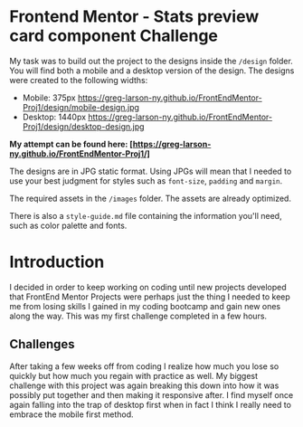 ﻿# Frontend Mentor - Stats preview card component Challenge

My task was to build out the project to the designs inside the `/design` folder. You will find both a mobile and a desktop version of the design. 
The designs were created to the following widths:
- Mobile: 375px https://greg-larson-ny.github.io/FrontEndMentor-Proj1/design/mobile-design.jpg
- Desktop: 1440px https://greg-larson-ny.github.io/FrontEndMentor-Proj1/design/desktop-design.jpg

**My attempt can be found here:
[https://greg-larson-ny.github.io/FrontEndMentor-Proj1/]**

  The designs are in JPG static format. Using JPGs will mean that I needed to use your best judgment for styles such as `font-size`, `padding` and `margin`.

The required assets in the `/images` folder. The assets are already optimized.

There is also a `style-guide.md` file containing the information you'll need, such as color palette and fonts.


# Introduction

I decided in order to keep working on coding until new projects developed that FrontEnd Mentor Projects were perhaps just the thing I needed to keep me from losing skills I gained in my coding bootcamp and gain new ones along the way. This was my first challenge completed in a few hours. 

## Challenges

After taking a few weeks off from coding I realize how much you lose so quickly but how much you regain with practice as well. My biggest challenge with this project was again breaking this down into how it was possibly put together and then making it responsive after. I find myself once again falling into the trap of desktop first when in fact I think I really need to embrace the mobile first method. 

 




